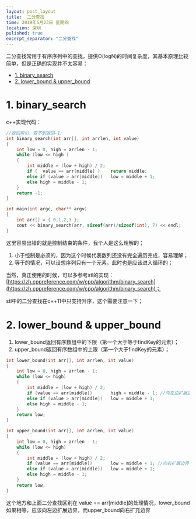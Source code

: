 ```yaml
---
layout: post_layout
title:  二分查找
time: 2019年5月23日 星期四
location: 深圳
pulished: true
excerpt_separator: "二分查找"
---
```



二分查找常用于有序序列中的查找，提供O(logN)的时间复杂度，其基本原理比较简单，但是正确的实现并不太容易：

<!-- TOC -->

- [1. binary_search](#1-binary_search)
- [2. lower_bound & upper_bound](#2-lower_bound--upper_bound)

<!-- /TOC -->

# 1. binary_search

c++实现代码： 

```c++
//返回索引，查不到返回-1;
int binary_search(int arr[], int arrlen, int value)
{
	int low = 0, high = arrlen - 1;
	while (low <= high ) 
	{
		int middle = (low + high) / 2;
		if (  value == arr[middle] )	return middle;
		else if (value > arr[middle])	low = middle + 1;
		else high = middle - 1; 
	}
	return -1;
}

int main(int argc, char** argv)
{
	int arr[] = { 0,1,2,3 };
	cout << binary_search(arr, sizeof(arr)/sizeof(int), 7) << endl;
}
```

这里容易出错的就是控制结束的条件，我个人是这么理解的；
1. 小于控制是必须的，因为这个时候代表数列还没有完全遍历完成，容易理解； 
2. 等于的情况，可以设想序列只有一个元素，此时也是应该进入循环的；

当然，真正使用的时候，可以多参考stl的实现：[https://zh.cppreference.com/w/cpp/algorithm/binary_search](https://zh.cppreference.com/w/cpp/algorithm/binary_search)；

stl中的二分查找在c++11中只支持升序，这个需要注意一下；


# 2. lower_bound & upper_bound

1. lower_bound返回有序数组中的下限（第一个大于等于findKey的元素）；
2. upper_bound返回有序数组中的上限（第一个大于findKey的元素）；


```c++
int lower_bound(int arr[], int arrlen, int value)
{
	int low = 0, high = arrlen - 1;
	while (low <= high)
	{
		int middle = (low + high) / 2;
		if (value == arr[middle])		high = middle - 1; //向左边扩展边界
		else if (value > arr[middle])	low = middle + 1;
		else high = middle - 1;
	}
	return low;
}

int upper_bound(int arr[], int arrlen, int value)
{
	int low = 0, high = arrlen - 1;
	while (low <= high)
	{
		int middle = (low + high) / 2;
		if (value == arr[middle])		low = middle + 1; //向右扩展边界
		else if (value > arr[middle])	low = middle + 1;
		else high = middle - 1;
	}
	return low;
}
```
这个地方和上面二分查找区别在 value == arr[middle]的处理情况，lower_bound如果相等，应该向左边扩展边界，而upper_bound向右扩充边界


